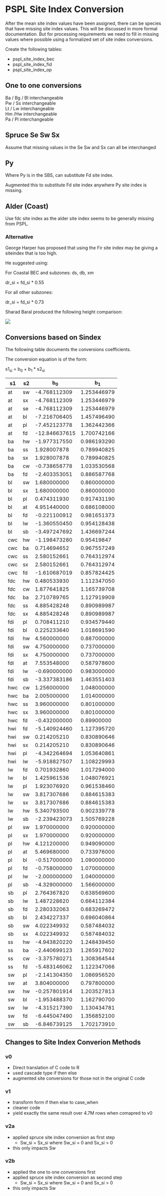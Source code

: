 # PSPL Site Index Conversion

After the mean site index values have been assigned, there can be species that have missing site index values.  This will be discussed in more formal documentation.  But for processing requirements we need to fill in missing values where possible using a formalized set of site index conversions.  


Create the following tables:   

- pspl_site_index_bec
- pspl_site_index_fid
- pspl_site_index_op


## One to one conversions 

Ba / Bg / Bl interchangeable  
Pw / Ss interchangeable  
Lt / Lw interchangeable  
Hm /Hw interchangeable  
Pa / Pl interchangeable  

## Spruce Se Sw Sx

Assume that missing values in the Se Sw and Sx can all be interchanged

## Py

Where Py is in the SBS, can substitute Fd site index.  

Augmented this to substitute Fd site index anywhere Py site index is missing.

## Alder (Coast)

Use fdc site index as the alder site index seems to be generally missing from PSPL.

### Alternative

George Harper has proposed that using the Fir site index may be giving a siteindex that is too high.  

He suggested using:  

For Coastal BEC and subzones: ds, db, xm  

dr_si = fd_si \* 0.55   

For all other subzones:  

dr_si = fd_si \* 0.73

Sharad Baral produced the following height comparison:

![](DR_FD_ht.png)  

## Conversions based on Sindex

The following table documents the conversions coefficients.

The conversion equation is of the form:

s1<sub>si</sub> = b<sub>0</sub> + b<sub>1</sub> \* s2<sub>si</sub> 


|s1|s2|b<sub>0</sub>|b<sub>1</sub>|
|--|--|------------|-----------|
|at|sw|-4.768112309|1.253446979|
|at|sx|-4.768112309|1.253446979|
|at|se|-4.768112309|1.253446979|
|at|bl|-7.216706405|1.457496490|
|at|pl|-7.452123778|1.362442366|
|at|fd|-12.846637615|1.700742166|
|ba|hw|-1.977317550|0.986193290|
|ba|ss|1.928007878|0.789940825|
|ba|sx|1.928007878|0.789940825|
|ba|cw|-0.738658778|1.033530568|
|ba|fd|-2.403353051|0.886587768|
|bl|sw|1.680000000|0.860000000|
|bl|sx|1.680000000|0.860000000|
|bl|pl|0.474311930|0.917431190|
|bl|at|4.951440000|0.686108000 |
|bl|fd|-0.221100912|0.981651373|
|bl|lw|-1.360550450|0.954128438|
|bl|sb|-3.497247692|1.436697244|
|cwc|hw|-1.198473280|0.95419847|
|cwc|ba|0.714694652|0.967557249|
|cwc|ss|2.580152661|0.764312974|
|cwc|sx|2.580152661|0.764312974|
|cwc|fd|-1.610687019|0.857824425|
|fdc|hw|0.480533930|1.112347050|
|fdc|cw|1.877641825|1.165739708|
|fdc|ba|2.710789765|1.127919909|
|fdc|ss|4.885428248|0.890989987|
|fdc|sx|4.885428248|0.890989987|
|fdi|pl|0.708411210|0.934579440|
|fdi|bl|0.225233640|1.018691590|
|fdi|hw|4.560000000|0.887000000|
|fdi|sw|4.750000000|0.737000000|
|fdi|sx|4.750000000|0.737000000|
|fdi|at|7.553548000|0.587978600|
|fdi|lw|-0.690000000|0.983000000| 
|fdi|sb|-3.337383186|1.463551403 |
|hwc|cw|1.256000000|1.048000000|
|hwc|ba|2.005000000|1.014000000|
|hwc|ss|3.960000000|0.801000000|
|hwc|sx|3.960000000|0.801000000|
|hwc|fd|-0.432000000|0.89900000|
|hwi|fd|-5.140924460|1.127395720|
|hwi|sw|0.214205210|0.830890646|
|hwi|sx|0.214205210|0.830890646|
|hwi|pl|-4.342264694|1.053640861|
|hwi|lw|-5.918827507|1.108229993|
|lw|fd|0.701932860|1.017294000|
|lw|bl|1.425961536|1.048076921|
|lw|pl|1.923076920|0.961538460|
|lw|sw|3.817307686|0.884615383|
|lw|sx|3.817307686|0.884615383|
|lw|hw|5.340793500|0.902339778|
|lw|sb|-2.239423073|1.505769228|
|pl|sw|1.970000000|0.920000000|
|pl|sx|1.970000000|0.920000000|
|pl|hw|4.121200000|0.949090000|
|pl|at|5.469680000|0.733976000|
|pl|bl|-0.517000000|1.090000000|
|pl|fd|-0.758000000|1.070000000|
|pl|lw|-2.000000000|1.040000000|
|pl|sb|-4.329000000|1.566000000|
|sb|pl|2.764367820|0.638569600|
|sb|lw|1.487228620|0.664112384|
|sb|fd|2.280332063|0.683269472 |
|sb|bl|2.434227337|0.696040864|
|sb|sw|4.022349932|0.587484032|
|sb|sx|4.022349932|0.587484032|
|ss|hw|-4.943820220|1.248439450|
|ss|ba|-2.440699123|1.265917602|
|ss|cw|-3.375780271|1.308364544|
|ss|fd|-5.483146062|1.122347066|
|sw|pl|-2.141304350|1.086956520|
|sw|at|3.804000000|0.797800000|
|sw|hw|-0.257801914|1.203527813|
|sw|bl|-1.953488370|1.162790700|
|sw|lw|-4.315217390|1.130434781|
|sw|fd|-6.445047490|1.356852100|
|sw|sb|-6.846739125|1.702173910|





## Changes to Site Index Converion Methods


### v0

- Direct translation of C code to R
- used cascade type if then else
- augmented site conversions for those not in the original C code

### v1

- transform form if then else to case_when
- cleaner code
- yield exactly the same result over 4.7M rows when comapred to v0

### v2a

- applied spruce site index conversion as first step
	- Sw_si = Sx_si where Sw_si = 0 and Sx_si > 0
- this only impacts Sw

### v2b

- applied the one to one conversions first
- applied spruce site index conversion as second step
	- Sw_si = Sx_si where Sw_si = 0 and Sx_si > 0
- this only impacts Sw
	
